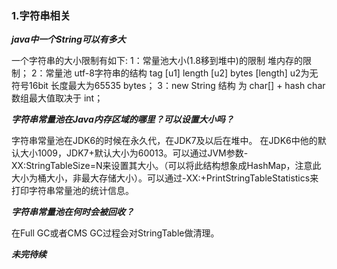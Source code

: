 ### 1.字符串相关

***java中一个String可以有多大***

一个字符串的大小限制有如下:
1：常量池大小(1.8移到堆中)的限制 堆内存的限制；
2：常量池 utf-8字符串的结构 tag [u1] length [u2] bytes [length] u2为无符号16bit 长度最大为65535 bytes；
3：new String 结构 为 char[] + hash char 数组最大值取决于 int；

***字符串常量池在Java内存区域的哪里？可以设置大小吗？***

字符串常量池在JDK6的时候在永久代，在JDK7及以后在堆中。
在JDK6中他的默认大小1009，JDK7+默认大小为60013。可以通过JVM参数-XX:StringTableSize=N来设置其大小。（可以将此结构想象成HashMap，注意此大小为桶大小，非最大存储大小）。可以通过-XX:+PrintStringTableStatistics来打印字符串常量池的统计信息。

***字符串常量池在何时会被回收？***

在Full GC或者CMS GC过程会对StringTable做清理。


***未完待续***